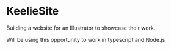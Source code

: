 # KeelieSite
Building a website for an Illustrator to showcase their work.

Will be using this opportunity to work in typescript and Node.js
